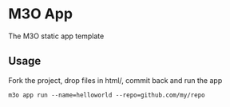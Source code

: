 # M3O App

The M3O static app template

## Usage

Fork the project, drop files in html/, commit back and run the app

```
m3o app run --name=helloworld --repo=github.com/my/repo
```
